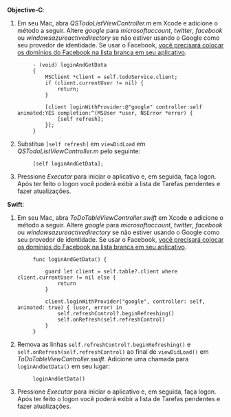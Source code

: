 **Objective-C**:

1. Em seu Mac, abra _QSTodoListViewController.m_ em Xcode e adicione o método a seguir. Altere _google_ para _microsoftaccount_, _twitter_, _facebook_ ou _windowsazureactivedirectory_ se não estiver usando o Google como seu provedor de identidade. Se usar o Facebook, [você precisará colocar os domínios do Facebook na lista branca em seu aplicativo](https://developers.facebook.com/docs/ios/ios9#whitelist).

            - (void) loginAndGetData
            {
                MSClient *client = self.todoService.client;
                if (client.currentUser != nil) {
                    return;
                }
            
                [client loginWithProvider:@"google" controller:self animated:YES completion:^(MSUser *user, NSError *error) {
                    [self refresh];
                }];
            }


2. Substitua `[self refresh]` em `viewDidLoad` em _QSTodoListViewController.m_ pelo seguinte:

            [self loginAndGetData];

3. Pressione _Executar_ para iniciar o aplicativo e, em seguida, faça logon. Após ter feito o logon você poderá exibir a lista de Tarefas pendentes e fazer atualizações.

**Swift**:

1. Em seu Mac, abra _ToDoTableViewController.swift_ em Xcode e adicione o método a seguir. Altere _google_ para _microsoftaccount_, _twitter_, _facebook_ ou _windowsazureactivedirectory_ se não estiver usando o Google como seu provedor de identidade. Se usar o Facebook, [você precisará colocar os domínios do Facebook na lista branca em seu aplicativo](https://developers.facebook.com/docs/ios/ios9#whitelist).
        
            func loginAndGetData() {
                
                guard let client = self.table?.client where client.currentUser != nil else {
                    return
                }
                
                client.loginWithProvider("google", controller: self, animated: true) { (user, error) in
                    self.refreshControl?.beginRefreshing()
                    self.onRefresh(self.refreshControl)
                }
            }


2. Remova as linhas `self.refreshControl?.beginRefreshing()` e `self.onRefresh(self.refreshControl)` ao final de `viewDidLoad()` em _ToDoTableViewController.swift_. Adicione uma chamada para `loginAndGetData()` em seu lugar:

            loginAndGetData()

3. Pressione _Executar_ para iniciar o aplicativo e, em seguida, faça logon. Após ter feito o logon você poderá exibir a lista de Tarefas pendentes e fazer atualizações.

<!---HONumber=AcomDC_0204_2016-->